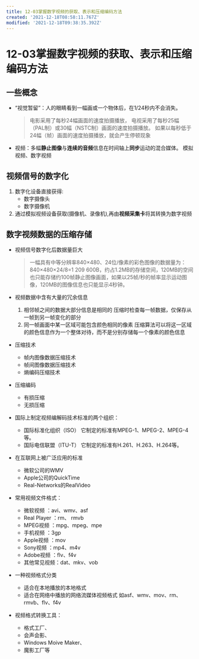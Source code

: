 ```yaml
---
title: 12-03掌握数字视频的获取、表示和压缩编码方法
created: '2021-12-18T08:58:11.767Z'
modified: '2021-12-18T09:38:35.392Z'
---
```


# 12-03掌握数字视频的获取、表示和压缩编码方法
## 一些概念
* “视觉暂留”：人的眼睛看到一幅画或一个物体后，在1/24秒内不会消失。 
    >电影采用了每秒24幅画面的速度拍摄播放，
    >电视采用了每秒25幅（PAL制）或30幅（NSTC制）画面的速度拍摄播放。
    >如果以每秒低于24幅（帧）画面的速度拍摄播放，就会产生停顿现象 
* 视频：多幅**静止图像**与**连续的音频**信息在时间轴上**同步**运动的混合媒体。 
模拟视频、数字视频 

## 视频信号的数字化 
1. 数字化设备直接获得:
    + 数字摄像头
    + 数字摄像机   
2. 通过模拟视频设备获取(摄像机、录像机),再由**视频采集卡**将其转换为数字视频  

## 数字视频数据的压缩存储
* 视频信号数字化后数据量巨大
    >一幅具有中等分辨率840×480、24位/像素的彩色图像的数据量为：840×480×24/8=1 209 600B，约占1.2MB的存储空间，120MB的空间也只能存储约100帧静止图像画面，如果以25帧/秒的帧率显示运动图像，120MB的图像信息也只能显示4秒钟。  
* 视频数据中含有大量的冗余信息
    1. 相邻帧之间的数据大部分信息是相同的 压缩时检查每一帧数据，仅保存从一帧到另一帧变化的部分
    2. 同一帧画面中某一区域可能包含颜色相同的像素 压缩算法可以将这一区域的颜色信息作为一个整体对待，而不是分别存储每一个像素的颜色信息
* 压缩技术
    - 帧内图像数据压缩技术
    - 帧间图像数据压缩技术
    - 熵编码压缩技术
* 压缩编码
    + 有损压缩
    + 无损压缩 
* 国际上制定视频编解码技术标准的两个组织：
  + 国际标准化组织（ISO） 它制定的标准有MPEG-1、MPEG-2、MPEG-4等。
  + 国际电信联盟（ITU-T） 它制定的标准有H.261、H.263、H.264等。
* 在互联网上被广泛应用的标准
    + 微软公司的WMV
    + Apple公司的QuickTime
    + Real-Networks的RealVideo
    
* 常用视频文件格式：
    + 微软视频     ：avi、wmv、asf
    + Real Player ：rm、 rmvb
    + MPEG视频    ：mpg、mpeg、mpe
    + 手机视频    ：3gp
    + Apple视频   ：mov
    + Sony视频    ：mp4、m4v
    + Adobe视频   ：flv、f4v
    + 其他常见视频：dat、mkv、vob
* 一种视频格式分类
    + 适合在本地播放的本地格式
    + 适合在网络中播放的网络流媒体视频格式 如asf、wmv、mov、rm、rmvb、flv、f4v
* 视频格式转换工具：
    + 格式工厂、
    + 会声会影、
    + Windows Moive Maker、
    + 魔影工厂等





